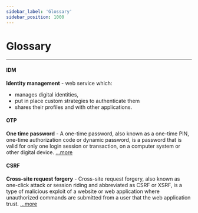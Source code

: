 ```yaml
---
sidebar_label: 'Glossary'
sidebar_position: 1000
---
```


# Glossary

---

#### IDM

**Identity management** - web service which:

- manages digital identities,
- put in place custom strategies to authenticate them
- shares their profiles and with other applications.

#### OTP

**One time password** - A one-time password, also known as a one-time PIN,
one-time authorization code or dynamic password, is a password that is valid
for only one login session or transaction, on a computer system or other digital
device.
[...more](https://en.wikipedia.org/wiki/One-time_password)

#### CSRF

**Cross-site request forgery** - Cross-site request forgery, also known as
one-click attack or session riding and abbreviated as CSRF or XSRF, is a type of malicious exploit of a website or web application where unauthorized commands are submitted from a user that the web application trust.
[...more](https://en.wikipedia.org/wiki/Cross-site_request_forgery)
